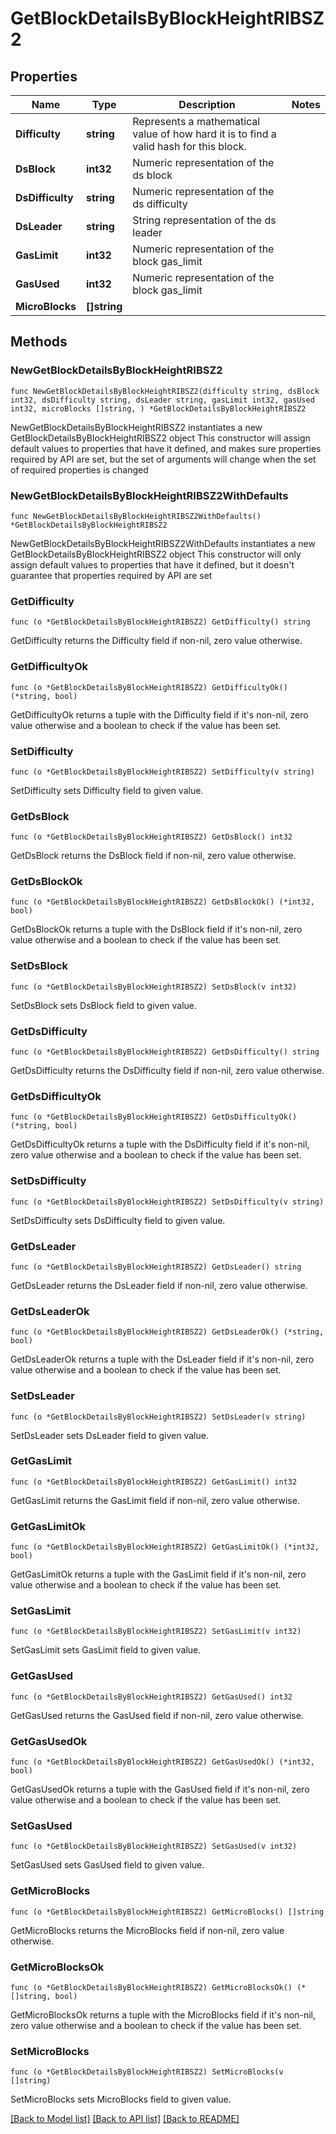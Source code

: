 # GetBlockDetailsByBlockHeightRIBSZ2

## Properties

Name | Type | Description | Notes
------------ | ------------- | ------------- | -------------
**Difficulty** | **string** | Represents a mathematical value of how hard it is to find a valid hash for this block. | 
**DsBlock** | **int32** | Numeric representation of the ds block | 
**DsDifficulty** | **string** | Numeric representation of the ds difficulty | 
**DsLeader** | **string** | String representation of the ds leader | 
**GasLimit** | **int32** | Numeric representation of the block gas_limit | 
**GasUsed** | **int32** | Numeric representation of the block gas_limit | 
**MicroBlocks** | **[]string** |  | 

## Methods

### NewGetBlockDetailsByBlockHeightRIBSZ2

`func NewGetBlockDetailsByBlockHeightRIBSZ2(difficulty string, dsBlock int32, dsDifficulty string, dsLeader string, gasLimit int32, gasUsed int32, microBlocks []string, ) *GetBlockDetailsByBlockHeightRIBSZ2`

NewGetBlockDetailsByBlockHeightRIBSZ2 instantiates a new GetBlockDetailsByBlockHeightRIBSZ2 object
This constructor will assign default values to properties that have it defined,
and makes sure properties required by API are set, but the set of arguments
will change when the set of required properties is changed

### NewGetBlockDetailsByBlockHeightRIBSZ2WithDefaults

`func NewGetBlockDetailsByBlockHeightRIBSZ2WithDefaults() *GetBlockDetailsByBlockHeightRIBSZ2`

NewGetBlockDetailsByBlockHeightRIBSZ2WithDefaults instantiates a new GetBlockDetailsByBlockHeightRIBSZ2 object
This constructor will only assign default values to properties that have it defined,
but it doesn't guarantee that properties required by API are set

### GetDifficulty

`func (o *GetBlockDetailsByBlockHeightRIBSZ2) GetDifficulty() string`

GetDifficulty returns the Difficulty field if non-nil, zero value otherwise.

### GetDifficultyOk

`func (o *GetBlockDetailsByBlockHeightRIBSZ2) GetDifficultyOk() (*string, bool)`

GetDifficultyOk returns a tuple with the Difficulty field if it's non-nil, zero value otherwise
and a boolean to check if the value has been set.

### SetDifficulty

`func (o *GetBlockDetailsByBlockHeightRIBSZ2) SetDifficulty(v string)`

SetDifficulty sets Difficulty field to given value.


### GetDsBlock

`func (o *GetBlockDetailsByBlockHeightRIBSZ2) GetDsBlock() int32`

GetDsBlock returns the DsBlock field if non-nil, zero value otherwise.

### GetDsBlockOk

`func (o *GetBlockDetailsByBlockHeightRIBSZ2) GetDsBlockOk() (*int32, bool)`

GetDsBlockOk returns a tuple with the DsBlock field if it's non-nil, zero value otherwise
and a boolean to check if the value has been set.

### SetDsBlock

`func (o *GetBlockDetailsByBlockHeightRIBSZ2) SetDsBlock(v int32)`

SetDsBlock sets DsBlock field to given value.


### GetDsDifficulty

`func (o *GetBlockDetailsByBlockHeightRIBSZ2) GetDsDifficulty() string`

GetDsDifficulty returns the DsDifficulty field if non-nil, zero value otherwise.

### GetDsDifficultyOk

`func (o *GetBlockDetailsByBlockHeightRIBSZ2) GetDsDifficultyOk() (*string, bool)`

GetDsDifficultyOk returns a tuple with the DsDifficulty field if it's non-nil, zero value otherwise
and a boolean to check if the value has been set.

### SetDsDifficulty

`func (o *GetBlockDetailsByBlockHeightRIBSZ2) SetDsDifficulty(v string)`

SetDsDifficulty sets DsDifficulty field to given value.


### GetDsLeader

`func (o *GetBlockDetailsByBlockHeightRIBSZ2) GetDsLeader() string`

GetDsLeader returns the DsLeader field if non-nil, zero value otherwise.

### GetDsLeaderOk

`func (o *GetBlockDetailsByBlockHeightRIBSZ2) GetDsLeaderOk() (*string, bool)`

GetDsLeaderOk returns a tuple with the DsLeader field if it's non-nil, zero value otherwise
and a boolean to check if the value has been set.

### SetDsLeader

`func (o *GetBlockDetailsByBlockHeightRIBSZ2) SetDsLeader(v string)`

SetDsLeader sets DsLeader field to given value.


### GetGasLimit

`func (o *GetBlockDetailsByBlockHeightRIBSZ2) GetGasLimit() int32`

GetGasLimit returns the GasLimit field if non-nil, zero value otherwise.

### GetGasLimitOk

`func (o *GetBlockDetailsByBlockHeightRIBSZ2) GetGasLimitOk() (*int32, bool)`

GetGasLimitOk returns a tuple with the GasLimit field if it's non-nil, zero value otherwise
and a boolean to check if the value has been set.

### SetGasLimit

`func (o *GetBlockDetailsByBlockHeightRIBSZ2) SetGasLimit(v int32)`

SetGasLimit sets GasLimit field to given value.


### GetGasUsed

`func (o *GetBlockDetailsByBlockHeightRIBSZ2) GetGasUsed() int32`

GetGasUsed returns the GasUsed field if non-nil, zero value otherwise.

### GetGasUsedOk

`func (o *GetBlockDetailsByBlockHeightRIBSZ2) GetGasUsedOk() (*int32, bool)`

GetGasUsedOk returns a tuple with the GasUsed field if it's non-nil, zero value otherwise
and a boolean to check if the value has been set.

### SetGasUsed

`func (o *GetBlockDetailsByBlockHeightRIBSZ2) SetGasUsed(v int32)`

SetGasUsed sets GasUsed field to given value.


### GetMicroBlocks

`func (o *GetBlockDetailsByBlockHeightRIBSZ2) GetMicroBlocks() []string`

GetMicroBlocks returns the MicroBlocks field if non-nil, zero value otherwise.

### GetMicroBlocksOk

`func (o *GetBlockDetailsByBlockHeightRIBSZ2) GetMicroBlocksOk() (*[]string, bool)`

GetMicroBlocksOk returns a tuple with the MicroBlocks field if it's non-nil, zero value otherwise
and a boolean to check if the value has been set.

### SetMicroBlocks

`func (o *GetBlockDetailsByBlockHeightRIBSZ2) SetMicroBlocks(v []string)`

SetMicroBlocks sets MicroBlocks field to given value.



[[Back to Model list]](../README.md#documentation-for-models) [[Back to API list]](../README.md#documentation-for-api-endpoints) [[Back to README]](../README.md)


